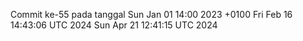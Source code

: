 Commit ke-55 pada tanggal Sun Jan 01 14:00 2023 +0100
Fri Feb 16 14:43:06 UTC 2024
Sun Apr 21 12:41:15 UTC 2024
